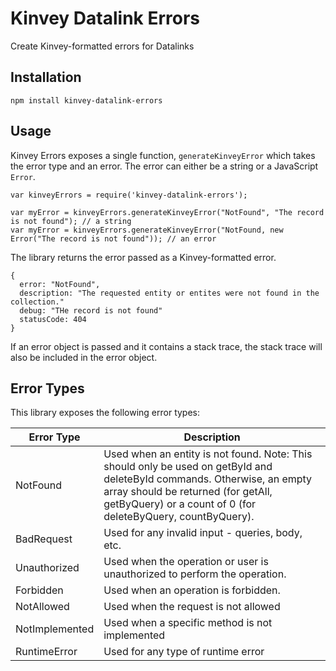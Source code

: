 # Kinvey Datalink Errors

Create Kinvey-formatted errors for Datalinks

## Installation

```
npm install kinvey-datalink-errors
```

## Usage

Kinvey Errors exposes a single function, `generateKinveyError` which takes the error type and an error.  The error can
either be a string or a JavaScript `Error`.

```
var kinveyErrors = require('kinvey-datalink-errors');

var myError = kinveyErrors.generateKinveyError("NotFound", "The record is not found"); // a string
var myError = kinveyErrors.generateKinveyError("NotFound, new Error("The record is not found")); // an error
```

The library returns the error passed as a Kinvey-formatted error.

```
{
  error: "NotFound",
  description: "The requested entity or entites were not found in the collection."
  debug: "THe record is not found"
  statusCode: 404
}
```

If an error object is passed and it contains a stack trace, the stack trace will also be included in the error object.

## Error Types

This library exposes the following error types:


| Error Type    | Description  |
|-------------|-------------|
|NotFound      | Used when an entity is not found.  Note:  This should only be used on getById and deleteById commands.  Otherwise, an empty array should be returned (for getAll, getByQuery) or a count of 0 (for deleteByQuery, countByQuery).|
| BadRequest    | Used for any invalid input - queries, body, etc. |
| Unauthorized  | Used when the operation or user is unauthorized to perform the operation.  |
| Forbidden     | Used when an operation is forbidden. |
| NotAllowed    | Used when the request is not allowed |
| NotImplemented | Used when a specific method is not implemented |
| RuntimeError | Used for any type of runtime error |
